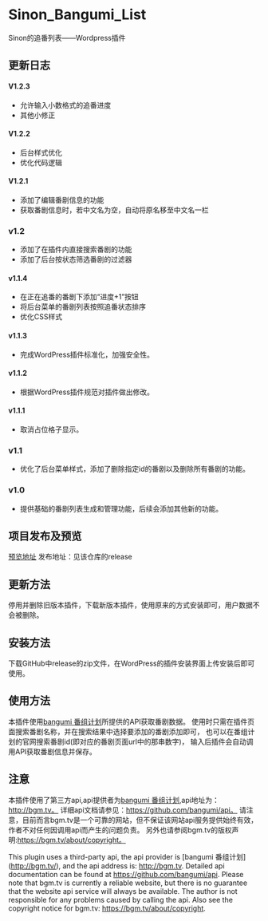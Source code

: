 # Sinon_Bangumi_List
Sinon的追番列表——Wordpress插件
## 更新日志
#### V1.2.3
* 允许输入小数格式的追番进度
* 其他小修正
#### V1.2.2
* 后台样式优化
* 优化代码逻辑
#### V1.2.1
* 添加了编辑番剧信息的功能
* 获取番剧信息时，若中文名为空，自动将原名移至中文名一栏
### v1.2
* 添加了在插件内直接搜索番剧的功能
* 添加了后台按状态筛选番剧的过滤器
#### v1.1.4
* 在正在追番的番剧下添加“进度+1”按钮
* 将后台菜单的番剧列表按照追番状态排序
* 优化CSS样式
#### v1.1.3
* 完成WordPress插件标准化，加强安全性。
#### v1.1.2
* 根据WordPress插件规范对插件做出修改。
#### v1.1.1
* 取消占位格子显示。
### v1.1
* 优化了后台菜单样式，添加了删除指定id的番剧以及删除所有番剧的功能。
### v1.0
* 提供基础的番剧列表生成和管理功能，后续会添加其他新的功能。

## 项目发布及预览
[预览地址](https://sinon.top/bangumi)
发布地址：见该仓库的release

## 更新方法
停用并删除旧版本插件，下载新版本插件，使用原来的方式安装即可，用户数据不会被删除。

## 安装方法
下载GitHub中release的zip文件，在WordPress的插件安装界面上传安装后即可使用。

## 使用方法
本插件使用[bangumi 番组计划](http://bgm.tv/)所提供的API获取番剧数据。
使用时只需在插件页面搜索番剧名称，并在搜索结果中选择要添加的番剧添加即可，
也可以在番组计划的官网搜索番剧id(即对应的番剧页面url中的那串数字)，
输入后插件会自动调用API获取番剧信息并保存。

## 注意
本插件使用了第三方api,api提供者为[bangumi 番组计划](http://bgm.tv/),api地址为：http://bgm.tv。
详细api文档请参见：https://github.com/bangumi/api。
请注意，目前而言bgm.tv是一个可靠的网站，但不保证该网站api服务提供始终有效，作者不对任何因调用api而产生的问题负责。
另外也请参阅bgm.tv的版权声明:https://bgm.tv/about/copyright。

This plugin uses a third-party api, the api provider is [bangumi 番组计划] (http://bgm.tv/), and the api address is: http://bgm.tv.
Detailed api documentation can be found at https://github.com/bangumi/api.
Please note that bgm.tv is currently a reliable website, but there is no guarantee that the website api service will always be available.
The author is not responsible for any problems caused by calling the api.
Also see the copyright notice for bgm.tv: https://bgm.tv/about/copyright.

